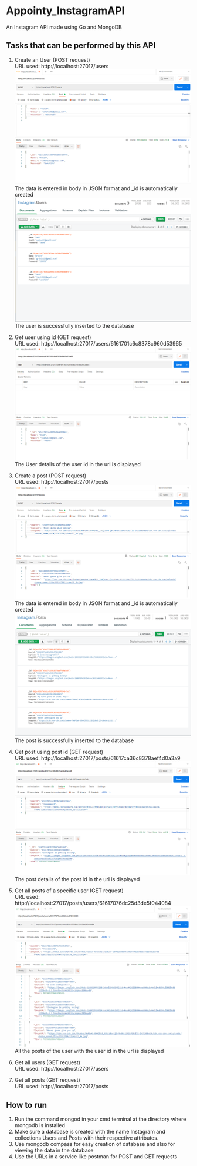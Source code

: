 # Appointy_InstagramAPI
An Instagram API made using Go and MongoDB

## Tasks that can be performed by this API
1. Create an User (POST request) <br />
URL used: http://localhost:27017/users <br />
![Create A User 1](https://github.com/Grihit/Appointy_InstagramAPI/blob/master/Images/Create%20User%201.PNG) 
The data is entered in body in JSON format and _id is automatically created <br />
![Create A User 2](https://github.com/Grihit/Appointy_InstagramAPI/blob/master/Images/Create%20User%202.PNG)
The user is successfully inserted to the database <br />

2. Get user using id (GET request) <br />
URL used: http://localhost:27017/users/6161701c6c8378c960d53965 <br />
![Get User using id](https://github.com/Grihit/Appointy_InstagramAPI/blob/master/Images/Get%20User%20using%20id.PNG)
The User details of the user id in the url is displayed <br />

3. Create a post (POST request) <br />
URL used: http://localhost:27017/posts <br />
![Create a post 1](https://github.com/Grihit/Appointy_InstagramAPI/blob/master/Images/Create%20a%20post%201.PNG)
The data is entered in body in JSON format and _id is automatically created  <br />
![Create a post 2](https://github.com/Grihit/Appointy_InstagramAPI/blob/master/Images/Create%20a%20post%202.PNG)
The post is successfully inserted to the database <br />

4. Get post using post id (GET request) <br />
URL used: http://localhost:27017/posts/61617ca36c8378aef4d0a3a9 <br />
![Get post using post id](https://github.com/Grihit/Appointy_InstagramAPI/blob/master/Images/Get%20post%20using%20post%20id.PNG)
The post details of the post id in the url is displayed <br />

5. Get all posts of a specific user (GET request) <br />
URL used: http://localhost:27017/posts/users/61617076dc25d3de5f044084 <br />
![Get all posts of a specific user](https://github.com/Grihit/Appointy_InstagramAPI/blob/master/Images/Get%20posts%20of%20a%20specific%20user%201.PNG)
![Get all posts of a specific user 2](https://github.com/Grihit/Appointy_InstagramAPI/blob/master/Images/Get%20posts%20of%20a%20specific%20user%202.PNG)
All the posts of the user with the user id in the url is displayed <br />

6. Get all users (GET request) <br />
URL used: http://localhost:27017/users <br />

7. Get all posts (GET request) <br />
URL used: http://localhost:27017/posts <br />

## How to run
1. Run the command mongod in your cmd terminal at the directory where mongodb is installed
2. Make sure a database is created with the name Instagram and collections Users and Posts with their respective attributes.
3. Use mongodb compass for easy creation of database and also for viewing the data in the database
4. Use the URLs in a service like postman for POST and GET requests
